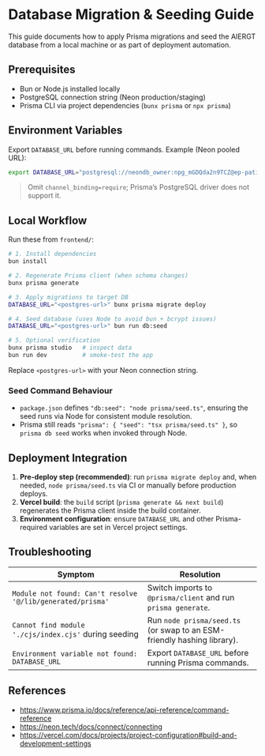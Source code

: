 # Database Migration & Seeding Guide

This guide documents how to apply Prisma migrations and seed the AIERGT database from a local machine or as part of deployment automation.

## Prerequisites
- Bun or Node.js installed locally
- PostgreSQL connection string (Neon production/staging)
- Prisma CLI via project dependencies (`bunx prisma` or `npx prisma`)

## Environment Variables
Export `DATABASE_URL` before running commands. Example (Neon pooled URL):

```bash
export DATABASE_URL="postgresql://neondb_owner:npg_mGDQda2n9TCZ@ep-patient-hat-a84iwy5c-pooler.eastus2.azure.neon.tech/neondb?sslmode=require"
```

> Omit `channel_binding=require`; Prisma’s PostgreSQL driver does not support it.

## Local Workflow
Run these from `frontend/`:

```bash
# 1. Install dependencies
bun install

# 2. Regenerate Prisma client (when schema changes)
bunx prisma generate

# 3. Apply migrations to target DB
DATABASE_URL="<postgres-url>" bunx prisma migrate deploy

# 4. Seed database (uses Node to avoid bun + bcrypt issues)
DATABASE_URL="<postgres-url>" bun run db:seed

# 5. Optional verification
bunx prisma studio   # inspect data
bun run dev          # smoke-test the app
```

Replace `<postgres-url>` with your Neon connection string.

### Seed Command Behaviour
- `package.json` defines `"db:seed": "node prisma/seed.ts"`, ensuring the seed runs via Node for consistent module resolution.
- Prisma still reads `"prisma": { "seed": "tsx prisma/seed.ts" }`, so `prisma db seed` works when invoked through Node.

## Deployment Integration
1. **Pre-deploy step (recommended)**: run `prisma migrate deploy` and, when needed, `node prisma/seed.ts` via CI or manually before production deploys.
2. **Vercel build**: the `build` script (`prisma generate && next build`) regenerates the Prisma client inside the build container.
3. **Environment configuration**: ensure `DATABASE_URL` and other Prisma-required variables are set in Vercel project settings.

## Troubleshooting
| Symptom | Resolution |
| --- | --- |
| `Module not found: Can't resolve '@/lib/generated/prisma'` | Switch imports to `@prisma/client` and run `prisma generate`. |
| `Cannot find module './cjs/index.cjs'` during seeding | Run `node prisma/seed.ts` (or swap to an ESM-friendly hashing library). |
| `Environment variable not found: DATABASE_URL` | Export `DATABASE_URL` before running Prisma commands. |

## References
- https://www.prisma.io/docs/reference/api-reference/command-reference
- https://neon.tech/docs/connect/connecting
- https://vercel.com/docs/projects/project-configuration#build-and-development-settings
